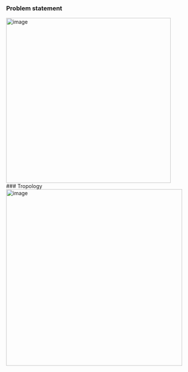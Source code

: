 ### Problem statement
<img width="445" alt="image" src="https://github.com/user-attachments/assets/d898039b-6c95-49df-a394-e14e64304b85"> 
<br>
### Tropology
<img width="476" alt="image" src="https://github.com/user-attachments/assets/00bc9d35-3cc3-49be-8d0c-c492cb53eeb0">

